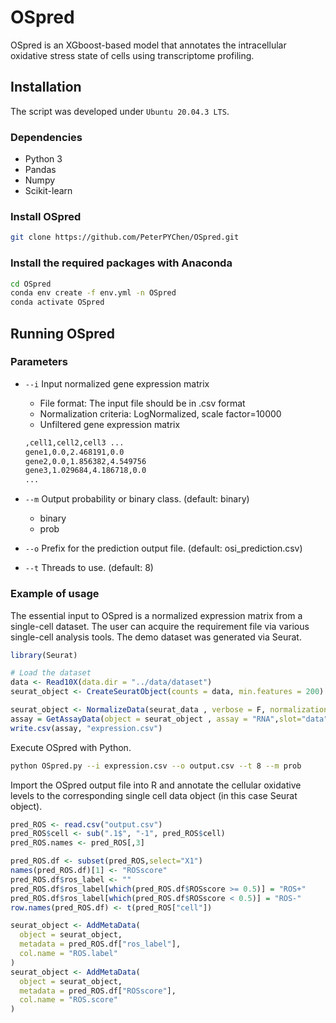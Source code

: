 # OSpred
OSpred is an XGboost-based model that annotates the intracellular oxidative stress state of cells using transcriptome profiling.

## Installation

The script was developed under `Ubuntu 20.04.3 LTS`.

### Dependencies

- Python 3
- Pandas
- Numpy
- Scikit-learn

### Install OSpred

```bash
git clone https://github.com/PeterPYChen/OSpred.git
```

### Install the required packages with Anaconda

```bash
cd OSpred
conda env create -f env.yml -n OSpred
conda activate OSpred
```

## Running OSpred

### Parameters

- `--i` Input normalized gene expression matrix
    - File format: The input file should be in .csv format
    - Normalization criteria: LogNormalized, scale factor=10000
    - Unfiltered gene expression matrix
    
    ```bash
    ,cell1,cell2,cell3 ...
    gene1,0.0,2.468191,0.0
    gene2,0.0,1.856382,4.549756
    gene3,1.029684,4.186718,0.0
    ...
    ```
    
- `--m` Output probability or binary class. (default: binary)
    - binary
    - prob
- `--o` Prefix for the prediction output file. (default: osi_prediction.csv)
- `--t` Threads to use. (default: 8)

### **Example of usage**

The essential input to OSpred is a normalized expression matrix from a single-cell dataset. The user can acquire the requirement file via various single-cell analysis tools. The demo dataset was generated via Seurat.

```r
library(Seurat)

# Load the dataset
data <- Read10X(data.dir = "../data/dataset")
seurat_object <- CreateSeuratObject(counts = data, min.features = 200) 
```

```r
seurat_object <- NormalizeData(seurat_data , verbose = F, normalization.method = "LogNormalize", scale.factor = 10000)
assay = GetAssayData(object = seurat_object , assay = "RNA",slot="data")
write.csv(assay, "expression.csv")
```

Execute OSpred with Python.

```bash
python OSpred.py --i expression.csv --o output.csv --t 8 --m prob
```

Import the OSpred output file into R and annotate the cellular oxidative levels to the corresponding single cell data object (in this case Seurat object).

```r
pred_ROS <- read.csv("output.csv")
pred_ROS$cell <- sub(".1$", "-1", pred_ROS$cell)
pred_ROS.names <- pred_ROS[,3]

pred_ROS.df <- subset(pred_ROS,select="X1")
names(pred_ROS.df)[1] <- "ROSscore"
pred_ROS.df$ros_label <- ""
pred_ROS.df$ros_label[which(pred_ROS.df$ROSscore >= 0.5)] = "ROS+"
pred_ROS.df$ros_label[which(pred_ROS.df$ROSscore < 0.5)] = "ROS-"
row.names(pred_ROS.df) <- t(pred_ROS["cell"])

seurat_object <- AddMetaData(
  object = seurat_object,
  metadata = pred_ROS.df["ros_label"],
  col.name = "ROS.label"
)
seurat_object <- AddMetaData(
  object = seurat_object,
  metadata = pred_ROS.df["ROSscore"],
  col.name = "ROS.score"
)
```